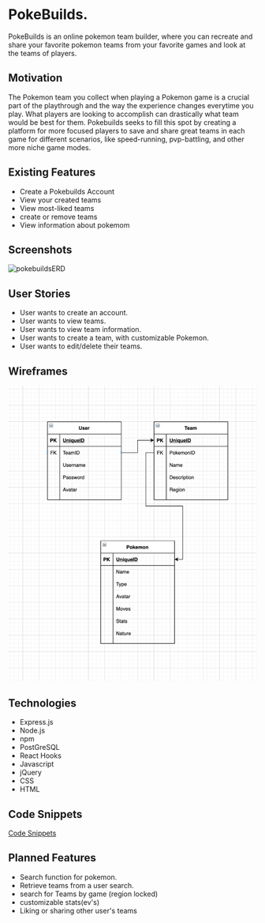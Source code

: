 # PokeBuilds.
PokeBuilds is an online pokemon team builder, where you can recreate and share your favorite pokemon teams from your favorite games and look at the teams of players. 

## Motivation
The Pokemon team you collect when playing a Pokemon game is a crucial part of the playthrough and the way the experience changes everytime you play. What players are looking to accomplish can drastically what team would be best for them. Pokebuilds seeks to fill this spot by creating a platform for more focused players to save and share great teams in each game for different scenarios, like speed-running, pvp-battling, and other more niche game modes. 

## Existing Features
* Create a Pokebuilds Account
* View your created teams
* View most-liked teams
* create or remove teams
* View information about pokemom

## Screenshots
![pokebuildsERD](/)

## User Stories
* User wants to create an account.
* User wants to view teams.
* User wants to view team information.
* User wants to create a team, with customizable Pokemon.
* User wants to edit/delete their teams.

## Wireframes
![Wireframe](/images/Screen_Shot_2020-11-16_at_2.46.24_PM.png)

## Technologies
* Express.js
* Node.js
* npm
* PostGreSQL
* React Hooks
* Javascript
* jQuery
* CSS
* HTML

## Code Snippets
[Code Snippets](code-snippet.md)

## Planned Features
* Search function for pokemon.
* Retrieve teams from a user search.
* search for Teams by game (region locked)
* customizable stats(ev's)
* Liking or sharing other user's teams